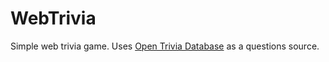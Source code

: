# WebTrivia
Simple web trivia game.
Uses [Open Trivia Database](https://opentdb.com/) as a questions source.
